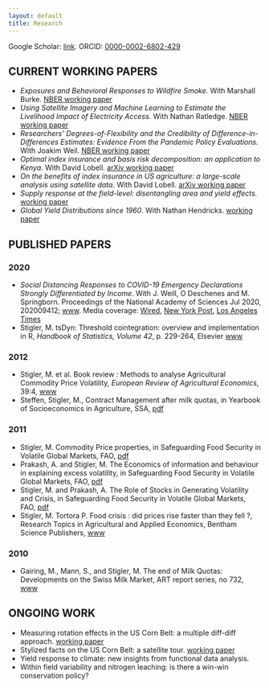 ```yaml
---
layout: default
title: Research
---
```

Google  Scholar: [link](https://scholar.google.com/citations?user=AiA41oQAAAAJ&hl=en). ORCID: [0000-0002-6802-429](http://orcid.org/0000-0002-6802-4290)

## CURRENT WORKING PAPERS

- *Exposures and Behavioral Responses to Wildfire Smoke.* With Marshall Burke. [NBER working paper](https://www.nber.org/papers/w29380)
- *Using Satellite Imagery and Machine Learning to Estimate the Livelihood Impact of Electricity Access.* With Nathan Ratledge. [NBER working paper](https://www.nber.org/papers/w29237)
- *Researchers' Degrees-of-Flexibility and the Credibility of Difference-in-Differences Estimates: Evidence From the Pandemic Policy Evaluations.* With Joakim Weil. [NBER working paper](https://www.nber.org/papers/w29550)
- *Optimal index insurance and basis risk decomposition: an application to Kenya*. With David Lobell. [arXiv working paper](https://arxiv.org/abs/2111.08601)
- *On the benefits of index insurance in US agriculture: a large-scale analysis using satellite data*. With David Lobell. [arXiv working paper](https://arxiv.org/abs/2011.12544)
- *Supply response at the field-level: disentangling area and yield effects.* [working paper](https://matthieustigler.github.io/docs/yield_response_satellite_Stigler.pdf)
- *Global Yield Distributions since 1960*. With Nathan Hendricks. [working paper](https://ageconsearch.umn.edu/record/304570/files/19153.pdf)


## PUBLISHED PAPERS

### 2020

- *Social Distancing Responses to COVID-19 Emergency Declarations Strongly Differentiated by Income*. With J. Weill, O Deschenes and M. Springborn. Proceedings of the National Academy of Sciences Jul 2020, 202009412; [www](https://doi.org/10.1073/pnas.2009412117). Media coverage: [Wired](https://www.wired.com/story/your-income-predicts-how-well-you-can-socially-distance/), [New York Post](https://nypost.com/2020/07/31/social-distancing-substantially-varies-by-income-study-finds/), [Los Angeles Times](https://www.latimes.com/california/story/2020-08-23/another-coronavirus-inequity-those-who-can-afford-to-stay-in-place-and-those-who-must-move)
 - Stigler, M. tsDyn: Threshold cointegration: overview and implementation in R, *Handbook of Statistics, Volume 42*, p. 229-264, Elsevier
[www](https://www.sciencedirect.com/science/article/pii/S0169716119300355?via%3Dihub) 

### 2012

 - Stigler, M. et al. Book review : Methods to analyse Agricultural Commodity Price Volatility, *European Review of Agricultural Economics*, 39:4, [www](http://erae.oxfordjournals.org/content/39/4/732.extract)
 - Steffen, Stigler, M., Contract Management after milk quotas, in Yearbook of Socioeconomics in Agriculture, SSA, [pdf](https://ideas.repec.org/a/cha/ysa001/v5y2012i1p177-200.html)

### 2011
 - Stigler, M. Commodity Price properties, in Safeguarding Food Security in Volatile Global Markets, FAO, [pdf](http://www.fao.org/docrep/013/i2107e/i2107e02.pdf)
 - Prakash, A. and Stigler, M. The Economics of information and behaviour in explaining excess volatility, in Safeguarding Food Security in Volatile Global Markets, FAO, [pdf](http://www.fao.org/docrep/013/i2107e/i2107e14.pdf)
 - Stigler, M. and Prakash, A. The Role of Stocks in Generating Volatility and Crisis, in Safeguarding Food Security in Volatile Global Markets, FAO, [pdf](http://www.fao.org/docrep/013/i2107e/i2107e16.pdf)
 - Stigler, M. Tortora P. Food crisis : did prices rise faster than they fell ?, Research Topics in Agricultural and Applied Economics, Bentham Science Publishers, [www](http://www.benthamscience.com/ebooks/9781608052431/index.htm)

### 2010
 - Gairing, M., Mann, S., and Stigler, M. The end of Milk Quotas: Developments on the Swiss Milk Market, ART report series, no 732, [www](http://www.agroscope.admin.ch/publikationen/einzelpublikation/index.html?lang=de&aid=22407&pid=23029&vmode=fancy)


## ONGOING WORK

 - Measuring rotation effects in the US Corn Belt: a multiple diff-diff approach.
[working paper](https://matthieustigler.github.io/docs/rotation_effects_Stigler_standalone.pdf)
 - Stylized facts on the US Corn Belt: a satellite tour. [working paper](https://matthieustigler.github.io/docs/Chapter1_Stylised_facts_standalone.pdf)
 - Yield response to climate: new insights from functional data analysis.
 - Within field variability and nitrogen leaching: is there a win-win conservation policy?


